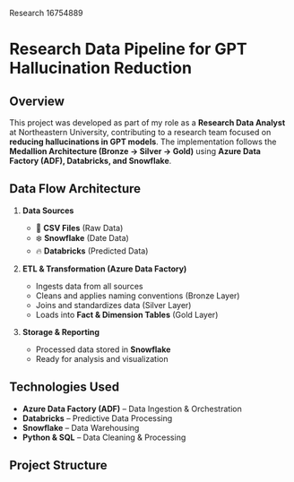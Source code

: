 Research 16754889
# Research Data Pipeline for GPT Hallucination Reduction

## Overview  
This project was developed as part of my role as a **Research Data Analyst** at Northeastern University, contributing to a research team focused on **reducing hallucinations in GPT models**. The implementation follows the **Medallion Architecture (Bronze → Silver → Gold)** using **Azure Data Factory (ADF), Databricks, and Snowflake**.

## Data Flow Architecture  

1. **Data Sources**  
   - 📂 **CSV Files** (Raw Data)  
   - ❄️ **Snowflake** (Date Data)  
   - 🔥 **Databricks** (Predicted Data)  

2. **ETL & Transformation (Azure Data Factory)**  
   - Ingests data from all sources  
   - Cleans and applies naming conventions (Bronze Layer)  
   - Joins and standardizes data (Silver Layer)  
   - Loads into **Fact & Dimension Tables** (Gold Layer)  

3. **Storage & Reporting**  
   - Processed data stored in **Snowflake**  
   - Ready for analysis and visualization  

## Technologies Used  
- **Azure Data Factory (ADF)** – Data Ingestion & Orchestration  
- **Databricks** – Predictive Data Processing  
- **Snowflake** – Data Warehousing  
- **Python & SQL** – Data Cleaning & Processing  

## Project Structure  
